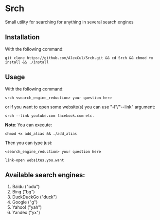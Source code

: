 # Srch
Small utility for searching for anything in several search engines

## Installation 
With the following command:

``` git clone https://github.com/AlexCul/Srch.git && cd Srch && chmod +x install && ./install ```

## Usage
With the following command:

``` srch <search_engine_reduction> your question here ```

or if you want to open some website(s) you can use "-l"/"--link" argument:

``` srch --link youtube.com facebook.com etc. ```

**Note**: You can execute:

``` chmod +x add_alias && ./add_alias ```

Then you can type just:

``` <search_engine_reduction> your question here ```

``` link-open websites.you.want ```


## Available search engines:
1. Baidu ("bdu")
2. Bing ("bg")
3. DuckDuckGo ("duck")
4. Google ("g")
5. Yahoo! ("yah")
6. Yandex ("yx")
